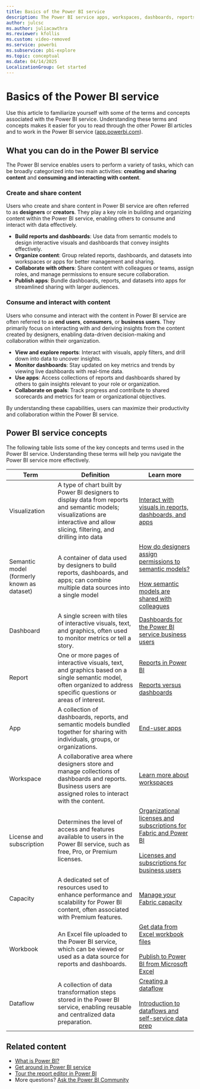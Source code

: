 ```yaml
---
title: Basics of the Power BI service
description: The Power BI service apps, workspaces, dashboards, reports, semantic models, and workbooks, written for all users.
author: julcsc
ms.author: juliacawthra
ms.reviewer: kfollis
ms.custom: video-removed
ms.service: powerbi
ms.subservice: pbi-explore
ms.topic: conceptual
ms.date: 04/14/2025
LocalizationGroup: Get started
---
```


# Basics of the Power BI service

Use this article to familiarize yourself with some of the terms and concepts associated with the Power BI service. Understanding these terms and concepts makes it easier for you to read through the other Power BI articles and to work in the Power BI service ([app.powerbi.com](https://app.powerbi.com)).

## What you can do in the Power BI service

The Power BI service enables users to perform a variety of tasks, which can be broadly categorized into two main activities: **creating and sharing content** and **consuming and interacting with content**.

### Create and share content

Users who create and share content in Power BI service are often referred to as **designers** or **creators**. They play a key role in building and organizing content within the Power BI service, enabling others to consume and interact with data effectively.

- **Build reports and dashboards**: Use data from semantic models to design interactive visuals and dashboards that convey insights effectively.
- **Organize content**: Group related reports, dashboards, and datasets into workspaces or apps for better management and sharing.
- **Collaborate with others**: Share content with colleagues or teams, assign roles, and manage permissions to ensure secure collaboration.
- **Publish apps**: Bundle dashboards, reports, and datasets into apps for streamlined sharing with larger audiences.

### Consume and interact with content

Users who consume and interact with the content in Power BI service are often referred to as **end users**, **consumers**, or **business users**. They primarily focus on interacting with and deriving insights from the content created by designers, enabling data-driven decision-making and collaboration within their organization.

- **View and explore reports**: Interact with visuals, apply filters, and drill down into data to uncover insights.
- **Monitor dashboards**: Stay updated on key metrics and trends by viewing live dashboards with real-time data.
- **Use apps**: Access collections of reports and dashboards shared by others to gain insights relevant to your role or organization.
- **Collaborate on goals**: Track progress and contribute to shared scorecards and metrics for team or organizational objectives.

By understanding these capabilities, users can maximize their productivity and collaboration within the Power BI service.

## Power BI service concepts

The following table lists some of the key concepts and terms used in the Power BI service. Understanding these terms will help you navigate the Power BI service more effectively.

| Term  | Definition | Learn more |
|----|---|---|
| Visualization | A type of chart built by Power BI designers to display data from reports and semantic models; visualizations are interactive and allow slicing, filtering, and drilling into data | [Interact with visuals in reports, dashboards, and apps](../consumer/end-user-visualizations.md) |
| Semantic model (formerly known as dataset) | A container of data used by designers to build reports, dashboards, and apps; can combine multiple data sources into a single model  | [How do designers assign permissions to semantic models?](../connect-data/service-datasets-build-permissions.md)<br><br>[How semantic models are shared with colleagues](../collaborate-share/service-share-dashboards.md) |
| Dashboard| A single screen with tiles of interactive visuals, text, and graphics, often used to monitor metrics or tell a story. | [Dashboards for the Power BI service business users](../consumer/end-user-dashboards.md) |
| Report | One or more pages of interactive visuals, text, and graphics based on a single semantic model, often organized to address specific questions or areas of interest. | [Reports in Power BI](end-user-reports.md)<br><br>[Reports versus dashboards](end-user-reports.md#dashboards-versus-reports) |
| App | A collection of dashboards, reports, and semantic models bundled together for sharing with individuals, groups, or organizations. | [End-user apps](../consumer/end-user-apps.md) |
| Workspace| A collaborative area where designers store and manage collections of dashboards and reports. Business users are assigned roles to interact with the content. | [Learn more about workspaces](../consumer/end-user-workspaces.md) |
| License and subscription | Determines the level of access and features available to users in the Power BI service, such as free, Pro, or Premium licenses. | [Organizational licenses and subscriptions for Fabric and Power BI](../enterprise/service-admin-licensing-organization.md)<br><br>[Licenses and subscriptions for business users](../consumer/end-user-license.md) |
| Capacity | A dedicated set of resources used to enhance performance and scalability for Power BI content, often associated with Premium features. | [Manage your Fabric capacity](/fabric/admin/capacity-settings) |
| Workbook | An Excel file uploaded to the Power BI service, which can be viewed or used as a data source for reports and dashboards. | [Get data from Excel workbook files](../connect-data/service-excel-workbook-files.md)<br><br>[Publish to Power BI from Microsoft Excel](../connect-data/service-publish-from-excel.md) |
| Dataflow | A collection of data transformation steps stored in the Power BI service, enabling reusable and centralized data preparation. | [Creating a dataflow](../transform-model/dataflows/dataflows-create.md)<br><br>[Introduction to dataflows and self-service data prep](../transform-model/dataflows/dataflows-introduction-self-service.md) |


## Related content

- [What is Power BI?](power-bi-overview.md)
- [Get around in Power BI service](../consumer/end-user-experience.md)
- [Tour the report editor in Power BI](../create-reports/service-the-report-editor-take-a-tour.md)
- More questions? [Ask the Power BI Community](https://community.powerbi.com/)
